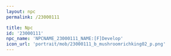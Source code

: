 ```yaml
---
layout: npc
permalink: /23000111

title: Npc
id: '23000111'
npc_name: 'NPCNAME_23000111_NAME:[F]Develop'
icon_url: 'portrait/mob/23000111_b_mushroomrichking02_p.png'
---
```

